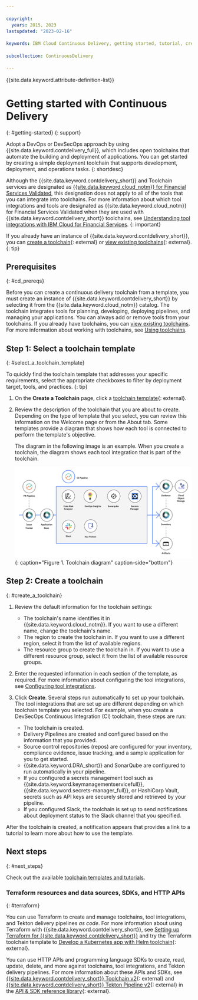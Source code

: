 ```yaml
---

copyright:
  years: 2015, 2023
lastupdated: "2023-02-16"

keywords: IBM Cloud Continuous Delivery, getting started, tutorial, create a toolchain, tool integration, toolchain template, DevOps toolchains, Terraform

subcollection: ContinuousDelivery

---
```


{{site.data.keyword.attribute-definition-list}}

# Getting started with Continuous Delivery
{: #getting-started}
{: support}

Adopt a DevOps or DevSecOps approach by using {{site.data.keyword.contdelivery_full}}, which includes open toolchains that automate the building and deployment of applications. You can get started by creating a simple deployment toolchain that supports development, deployment, and operations tasks. 
{: shortdesc}

Although the {{site.data.keyword.contdelivery_short}} and Toolchain services are designated as [{{site.data.keyword.cloud_notm}} for Financial Services Validated](/docs/framework-financial-services), this designation does not apply to all of the tools that you can integrate into toolchains. For more information about which tool integrations and tools are designated as {{site.data.keyword.cloud_notm}} for Financial Services Validated when they are used with {{site.data.keyword.contdelivery_short}} toolchains, see [Understanding tool integrations with IBM Cloud for Financial Services](/docs/ContinuousDelivery?topic=ContinuousDelivery-integrations).
{: important}

If you already have an instance of {{site.data.keyword.contdelivery_short}}, you can [create a toolchain](https://cloud.ibm.com/devops/create){: external} or [view existing toolchains](https://cloud.ibm.com/devops/toolchains){: external}.
{: tip}

## Prerequisites
{: #cd_prereqs}

Before you can create a continuous delivery toolchain from a template, you must create an instance of {{site.data.keyword.contdelivery_short}} by selecting it from the {{site.data.keyword.cloud_notm}} catalog. The toolchain integrates tools for planning, developing, deploying pipelines, and managing your applications. You can always add or remove tools from your toolchains. If you already have toolchains, you can [view existing toolchains](/docs/ContinuousDelivery?topic=ContinuousDelivery-toolchains_getting_started#viewing_a_toolchain). For more information about working with toolchains, see [Using toolchains](/docs/ContinuousDelivery?topic=ContinuousDelivery-toolchains-using).


## Step 1: Select a toolchain template
{: #select_a_toolchain_template}

To quickly find the toolchain template that addresses your specific requirements, select the appropriate checkboxes to filter by deployment target, tools, and practices.
{: tip}

1. On the **Create a Toolchain** page, click a [toolchain template](https://cloud.ibm.com/devops/create){: external}.
1. Review the description of the toolchain that you are about to create. Depending on the type of template that you select, you can review this information on the Welcome page or from the About tab. Some templates provide a diagram that shows how each tool is connected to perform the template's objective.

   The diagram in the following image is an example. When you create a toolchain, the diagram shows each tool integration that is part of the toolchain.

   ![Toolchain_diagram](images/toolchain_diagram.png){: caption="Figure 1. Toolchain diagram" caption-side="bottom"}
 
## Step 2: Create a toolchain 
{: #create_a_toolchain}
 
1. Review the default information for the toolchain settings:

   * The toolchain's name identifies it in {{site.data.keyword.cloud_notm}}. If you want to use a different name, change the toolchain's name.
   * The region to create the toolchain in. If you want to use a different region, select it from the list of available regions.
   * The resource group to create the toolchain in. If you want to use a different resource group, select it from the list of available resource groups.
 
1. Enter the requested information in each section of the template, as required. For more information about configuring the tool integrations, see [Configuring tool integrations](/docs/ContinuousDelivery?topic=ContinuousDelivery-integrations).
1. Click **Create**. Several steps run automatically to set up your toolchain. The tool integrations that are set up are different depending on which toolchain template you selected. For example, when you create a DevSecOps Continuous Integration (CI) toolchain, these steps are run:

   * The toolchain is created.
   * Delivery Pipelines are created and configured based on the information that you provided.
   * Source control repositories (repos) are configured for your inventory, compliance evidence, issue tracking, and a sample application for you to get started.
   * {{site.data.keyword.DRA_short}} and SonarQube are configured to run automatically in your pipeline.
   * If you configured a secrets management tool such as {{site.data.keyword.keymanagementservicefull}}, {{site.data.keyword.secrets-manager_full}}, or HashiCorp Vault, secrets such as API keys are securely stored and retrieved by your pipeline.
   * If you configured Slack, the toolchain is set up to send notifications about deployment status to the Slack channel that you specified.

After the toolchain is created, a notification appears that provides a link to a tutorial to learn more about how to use the template.

## Next steps
{: #next_steps}

Check out the available [toolchain templates and tutorials](/docs/ContinuousDelivery?topic=ContinuousDelivery-cd_about).

### Terraform resources and data sources, SDKs, and HTTP APIs
{: #terraform}

You can use Terraform to create and manage toolchains, tool integrations, and Tekton delivery pipelines *as code*. For more information about using Terraform with {{site.data.keyword.contdelivery_short}}, see [Setting up Terraform for {{site.data.keyword.contdelivery_short}}](/docs/ContinuousDelivery?topic=ContinuousDelivery-terraform-setup) and try the Terraform toolchain template to [Develop a Kubernetes app with Helm toolchain](https://github.com/IBM-Cloud/terraform-provider-ibm/tree/master/examples/ibm-cd-toolchain-simple-helm){: external}.

You can use HTTP APIs and programming language SDKs to create, read, update, delete, and more against toolchains, tool integrations, and Tekton delivery pipelines. For more information about these APIs and SDKs, see [{{site.data.keyword.contdelivery_short}} Toolchain v2](https://cloud.ibm.com/apidocs/toolchain){: external} and [{{site.data.keyword.contdelivery_short}} Tekton Pipeline v2](https://cloud.ibm.com/apidocs/tekton-pipeline){: external} in the [API & SDK reference library](https://cloud.ibm.com/docs?tab=api-docs){: external}.
